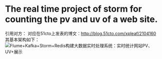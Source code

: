 # The real time project of storm for counting the pv and uv of a web site.

引用对方：
对应在51cto上发表的博文：http://blog.51cto.com/xpleaf/2104160
其基本架构如下：
![Flume+Kafka+Storm+Redis构建大数据实时处理系统：实时统计网站PV、UV+展示](http://i2.51cto.com/images/blog/201804/16/4213a5c3a29741e40cfb323622fc955d.png?x-oss-process=image/watermark,size_16,text_QDUxQ1RP5Y2a5a6i,color_FFFFFF,t_100,g_se,x_10,y_10,shadow_90,type_ZmFuZ3poZW5naGVpdGk=)
